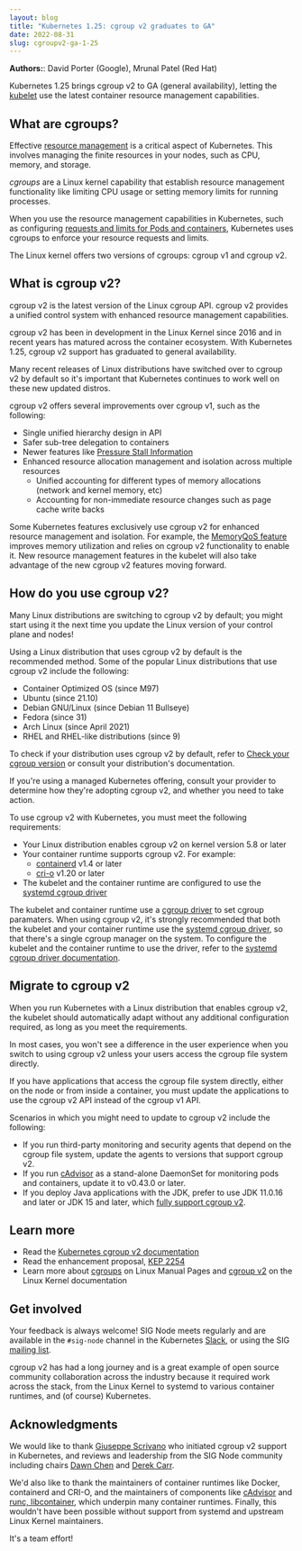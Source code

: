 ```yaml
---
layout: blog
title: "Kubernetes 1.25: cgroup v2 graduates to GA"
date: 2022-08-31
slug: cgroupv2-ga-1-25
---
```


**Authors:**: David Porter (Google), Mrunal Patel (Red Hat)

Kubernetes 1.25 brings cgroup v2 to GA (general availability), letting the
[kubelet](/docs/concepts/overview/components/#kubelet) use the latest container resource
management capabilities.

## What are cgroups?

Effective [resource management](/docs/concepts/configuration/manage-resources-containers/) is a
critical aspect of Kubernetes. This involves managing the finite resources in
your nodes, such as CPU, memory, and storage.

*cgroups* are a Linux kernel capability that establish resource management
functionality like limiting CPU usage or setting memory limits for running
processes.

When you use the resource management capabilities in Kubernetes, such as configuring
[requests and limits for Pods and containers](/docs/concepts/configuration/manage-resources-containers/#requests-and-limits),
Kubernetes uses cgroups to enforce your resource requests and limits.

The Linux kernel offers two versions of cgroups: cgroup v1 and cgroup v2.

## What is cgroup v2?

cgroup v2 is the latest version of the Linux cgroup API. cgroup v2 provides a
unified control system with enhanced resource management capabilities.

cgroup v2 has been in development in the Linux Kernel since 2016 and in recent
years has matured across the container ecosystem. With Kubernetes 1.25, cgroup
v2 support has graduated to general availability.

Many recent releases of Linux distributions have switched over to cgroup v2 by
default so it's important that Kubernetes continues to work well on these new
updated distros.

cgroup v2 offers several improvements over cgroup v1, such as the following:

* Single unified hierarchy design in API
* Safer sub-tree delegation to containers
* Newer features like [Pressure Stall Information](https://www.kernel.org/doc/html/latest/accounting/psi.html)
* Enhanced resource allocation management and isolation across multiple resources
    * Unified accounting for different types of memory allocations (network and kernel memory, etc)
    * Accounting for non-immediate resource changes such as page cache write backs

Some Kubernetes features exclusively use cgroup v2 for enhanced resource
management and isolation. For example,
the [MemoryQoS feature](/blog/2021/11/26/qos-memory-resources/) improves
memory utilization and relies on cgroup v2 functionality to enable it. New
resource management features in the kubelet will also take advantage of the new
cgroup v2 features moving forward.

## How do you use cgroup v2?

Many Linux distributions are switching to cgroup v2 by default; you might start
using it the next time you update the Linux version of your control plane and
nodes!

Using a Linux distribution that uses cgroup v2 by default is the recommended
method. Some of the popular Linux distributions that use cgroup v2 include the
following:

* Container Optimized OS (since M97)
* Ubuntu (since 21.10)
* Debian GNU/Linux (since Debian 11 Bullseye)
* Fedora (since 31)
* Arch Linux (since April 2021)
* RHEL and RHEL-like distributions (since 9)

To check if your distribution uses cgroup v2 by default,
refer to [Check your cgroup version](/docs/concepts/architecture/cgroups/#check-cgroup-version) or
consult your distribution's documentation.

If you're using a managed Kubernetes offering, consult your provider to
determine how they're adopting cgroup v2, and whether you need to take action.

To use cgroup v2 with Kubernetes, you must meet the following requirements:

* Your Linux distribution enables cgroup v2 on kernel version 5.8 or later
* Your container runtime supports cgroup v2. For example:
  * [containerd](https://containerd.io/) v1.4 or later
  * [cri-o](https://cri-o.io/) v1.20 or later
* The kubelet and the container runtime are configured to use the [systemd cgroup driver](/docs/setup/production-environment/container-runtimes#systemd-cgroup-driver)

The kubelet and container runtime use a [cgroup driver](/docs/setup/production-environment/container-runtimes#cgroup-drivers)
to set cgroup paramaters. When using cgroup v2, it's strongly recommended that both
the kubelet and your container runtime use the
[systemd cgroup driver](/docs/setup/production-environment/container-runtimes#systemd-cgroup-driver),
so that there's a single cgroup manager on the system. To configure the kubelet
and the container runtime to use the driver, refer to the
[systemd cgroup driver documentation](/docs/setup/production-environment/container-runtimes#systemd-cgroup-driver).

## Migrate to cgroup v2

When you run Kubernetes with a Linux distribution that enables cgroup v2, the
kubelet should automatically adapt without any additional configuration
required, as long as you meet the requirements.

In most cases, you won't see a difference in the user experience when you
switch to using cgroup v2 unless your users access the cgroup file system
directly.

If you have applications that access the cgroup file system directly, either on
the node or from inside a container, you must update the applications to use
the cgroup v2 API instead of the cgroup v1 API.

Scenarios in which you might need to update to cgroup v2 include the following:

* If you run third-party monitoring and security agents that depend on the cgroup file system, update the
  agents to versions that support cgroup v2.
* If you run [cAdvisor](https://github.com/google/cadvisor) as a stand-alone
  DaemonSet for monitoring pods and containers, update it to v0.43.0 or later.
* If you deploy Java applications with the JDK, prefer to use JDK 11.0.16 and
  later or JDK 15 and later, which [fully support cgroup v2](https://bugs.openjdk.org/browse/JDK-8230305).

## Learn more

* Read the [Kubernetes cgroup v2 documentation](/docs/concepts/architecture/cgroups/)
* Read the enhancement proposal, [KEP 2254](https://github.com/kubernetes/enhancements/blob/master/keps/sig-node/2254-cgroup-v2/README.md)
* Learn more about
  [cgroups](https://man7.org/linux/man-pages/man7/cgroups.7.html) on Linux Manual Pages
  and [cgroup v2](https://docs.kernel.org/admin-guide/cgroup-v2.html) on the Linux Kernel documentation


## Get involved

Your feedback is always welcome! SIG Node meets regularly and are available in
the `#sig-node` channel in the Kubernetes [Slack](https://slack.k8s.io/), or
using the SIG [mailing list](https://github.com/kubernetes/community/tree/master/sig-node#contact).

cgroup v2 has had a long journey and is a great example of open source
community collaboration across the industry because it required work across the
stack, from the Linux Kernel to systemd to various container runtimes, and (of
course) Kubernetes.

## Acknowledgments

We would like to thank [Giuseppe Scrivano](https://github.com/giuseppe) who
initiated cgroup v2 support in Kubernetes, and reviews and leadership from the
SIG Node community including chairs [Dawn Chen](https://github.com/dchen1107)
and [Derek Carr](https://github.com/derekwaynecarr).

We'd also like to thank the maintainers of container runtimes like Docker,
containerd and CRI-O, and the maintainers of components like
[cAdvisor](https://github.com/google/cadvisor)
and [runc, libcontainer](https://github.com/opencontainers/runc),
which underpin many container runtimes. Finally, this wouldn't have been
possible without support from systemd and upstream Linux Kernel maintainers.

It's a team effort!
